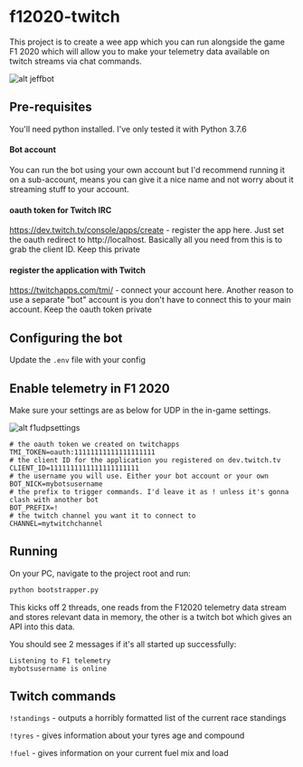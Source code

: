 # f12020-twitch

This project is to create a wee app which you can run alongside the game F1 2020 which will
allow you to make your telemetry data available on twitch streams via chat commands.


![alt jeffbot](https://imgur.com/52591e28-0163-4494-8cd4-c546da3daaf9)

## Pre-requisites

You'll need python installed. I've only tested it with Python 3.7.6

#### Bot account
You can run the bot using your own account but I'd recommend running it on a sub-account, means you can give it a nice name
and not worry about it streaming stuff to your account.

#### oauth token for Twitch IRC
https://dev.twitch.tv/console/apps/create - register the app here. Just set the oauth redirect to
http://localhost. Basically all you need from this is to grab the client ID. Keep this private

#### register the application with Twitch
https://twitchapps.com/tmi/ - connect your account here. Another reason to use a separate "bot" account is you don't have to connect
this to your main account. Keep the oauth token private

## Configuring the bot
Update the `.env` file with your config

## Enable telemetry in F1 2020
Make sure your settings are as below for UDP in the in-game settings.

![alt f1udpsettings](https://i.imgur.com/VrFOtkC.png)


```
# the oauth token we created on twitchapps
TMI_TOKEN=oauth:11111111111111111111
# the client ID for the application you registered on dev.twitch.tv  
CLIENT_ID=1111111111111111111111
# the username you will use. Either your bot account or your own
BOT_NICK=mybotsusername
# the prefix to trigger commands. I'd leave it as ! unless it's gonna clash with another bot
BOT_PREFIX=!
# the twitch channel you want it to connect to
CHANNEL=mytwitchchannel
```

## Running

On your PC, navigate to the project root and run:
```python
python bootstrapper.py
```
This kicks off 2 threads, one reads from the F12020 telemetry data stream and stores 
relevant data in memory, the other is a twitch bot which gives an API into this data.

You should see 2 messages if it's all started up successfully:
```
Listening to F1 telemetry
mybotsusername is online
```

## Twitch commands

`!standings` - outputs a horribly formatted list of the current race standings

`!tyres` - gives information about your tyres age and compound

`!fuel` - gives information on your current fuel mix and load 
